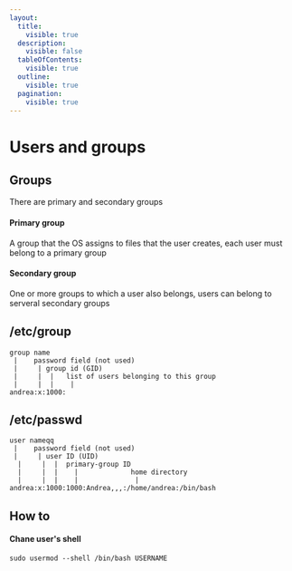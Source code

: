 ```yaml
---
layout:
  title:
    visible: true
  description:
    visible: false
  tableOfContents:
    visible: true
  outline:
    visible: true
  pagination:
    visible: true
---
```


# Users and groups

## Groups

There are primary and secondary groups

#### Primary group

A group that the OS assigns to files that the user creates, each user must belong to a primary group

#### Secondary group

One or more groups to which a user also belongs, users can belong to serveral secondary groups

## /etc/group

```
group name
 |    password field (not used)
 |     | group id (GID)
 |     |  |   list of users belonging to this group
 |     |  |    |
andrea:x:1000:
```

## /etc/passwd

```
user nameqq
 |    password field (not used)
 |     | user ID (UID)
  |     |  |  primary-group ID
  |     |  |    |             home directory
  |     |  |    |              | 
andrea:x:1000:1000:Andrea,,,:/home/andrea:/bin/bash
```

## How to

#### Chane user's shell

```
sudo usermod --shell /bin/bash USERNAME
```
